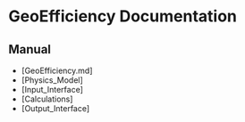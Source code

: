 
<a id='GeoEfficiency-Documentation-1'></a>

# GeoEfficiency Documentation


<a id='Manual-1'></a>

## Manual


  * [GeoEfficiency.md]
  * [Physics_Model]
  * [Input_Interface]
  * [Calculations]
  * [Output_Interface]

